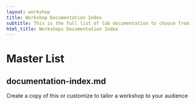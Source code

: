 ```yaml
---
layout: workshop
title: Workshop Documentation Index
subtitle: This is the full list of lab documentation to choose from
html_title: Workshops Documentation Index
---
```


# Master List

<!-- USE THESE AS A START TO ADD CONTENT TO YOUR WORKSHOP
	WHEN YOU ADD THEM, MAKE SURE TO INCLUDE PREVIOUS LABS BEING
	BUILT UPON, OR UPDATE THE TEXT TO ADD MISSING SETUP STEPS

	PICK AND CHOOSE FROM HERE AND ADD TO YOUR documentation-index-index.md
	-->

## documentation-index.md
Create a copy of this or customize to tailor a workshop to your audience

